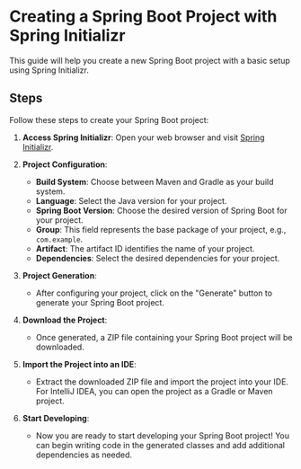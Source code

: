 # Creating a Spring Boot Project with Spring Initializr

This guide will help you create a new Spring Boot project with a basic setup using Spring Initializr.

## Steps

Follow these steps to create your Spring Boot project:

1. **Access Spring Initializr**: Open your web browser and visit [Spring Initializr](https://start.spring.io/).


2. **Project Configuration**:
    - **Build System**: Choose between Maven and Gradle as your build system. 
    - **Language**: Select the Java version for your project.
    - **Spring Boot Version**: Choose the desired version of Spring Boot for your project.
    - **Group**: This field represents the base package of your project, e.g., `com.example`.
    - **Artifact**: The artifact ID identifies the name of your project.
    - **Dependencies**: Select the desired dependencies for your project.


3. **Project Generation**:
    - After configuring your project, click on the "Generate" button to generate your Spring Boot project.


4. **Download the Project**:
    - Once generated, a ZIP file containing your Spring Boot project will be downloaded.


5. **Import the Project into an IDE**:
    - Extract the downloaded ZIP file and import the project into your IDE. For IntelliJ IDEA, you can open the project as a Gradle or Maven project.


6. **Start Developing**:
    - Now you are ready to start developing your Spring Boot project! You can begin writing code in the generated classes and add additional dependencies as needed.

